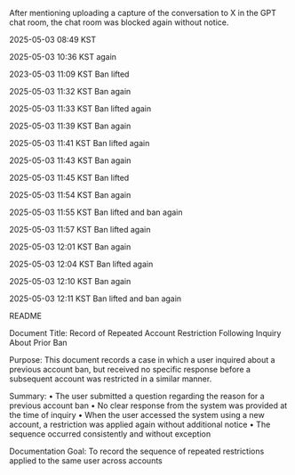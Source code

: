 After mentioning uploading a capture of the conversation to X in the GPT chat room, the chat room was blocked again without notice.

2025-05-03 08:49 KST

2025-05-03 10:36 KST again

2023-05-03 11:09 KST Ban lifted

2025-05-03 11:32 KST Ban again

2025-05-03 11:33 KST Ban lifted again

2025-05-03 11:39 KST Ban again

2025-05-03 11:41 KST Ban lifted again 

2025-05-03 11:43 KST Ban again

2025-05-03 11:45 KST Ban lifted 

2025-05-03 11:54 KST Ban again

2025-05-03 11:55 KST Ban lifted and ban again

2025-05-03 11:57 KST Ban lifted again

2025-05-03 12:01 KST Ban again

2025-05-03 12:04 KST Ban lifted again

2025-05-03 12:10 KST Ban again

2025-05-03 12:11 KST Ban lifted and ban again






README

Document Title:
Record of Repeated Account Restriction Following Inquiry About Prior Ban

Purpose:
This document records a case in which a user inquired about a previous account ban,
but received no specific response before a subsequent account was restricted in a similar manner.

Summary:
	•	The user submitted a question regarding the reason for a previous account ban
	•	No clear response from the system was provided at the time of inquiry
	•	When the user accessed the system using a new account,
a restriction was applied again without additional notice
	•	The sequence occurred consistently and without exception

Documentation Goal:
To record the sequence of repeated restrictions applied to the same user across accounts

